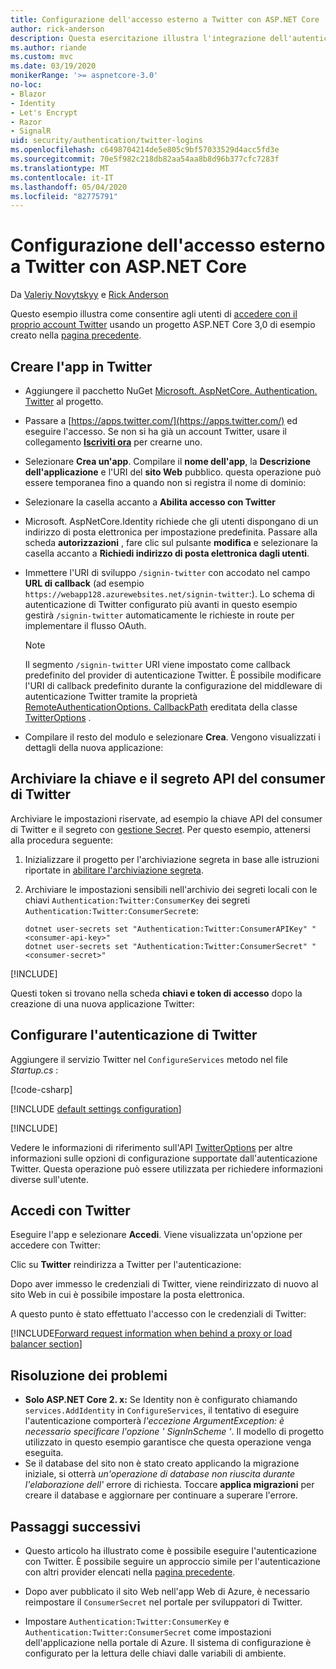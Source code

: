 ```yaml
---
title: Configurazione dell'accesso esterno a Twitter con ASP.NET Core
author: rick-anderson
description: Questa esercitazione illustra l'integrazione dell'autenticazione utente dell'account Twitter in un'app ASP.NET Core esistente.
ms.author: riande
ms.custom: mvc
ms.date: 03/19/2020
monikerRange: '>= aspnetcore-3.0'
no-loc:
- Blazor
- Identity
- Let's Encrypt
- Razor
- SignalR
uid: security/authentication/twitter-logins
ms.openlocfilehash: c6498704214de5e805c9bf57033529d4acc5fd3e
ms.sourcegitcommit: 70e5f982c218db82aa54aa8b8d96b377cfc7283f
ms.translationtype: MT
ms.contentlocale: it-IT
ms.lasthandoff: 05/04/2020
ms.locfileid: "82775791"
---
```

# <a name="twitter-external-sign-in-setup-with-aspnet-core"></a>Configurazione dell'accesso esterno a Twitter con ASP.NET Core

Da [Valeriy Novytskyy](https://github.com/01binary) e [Rick Anderson](https://twitter.com/RickAndMSFT)

Questo esempio illustra come consentire agli utenti di [accedere con il proprio account Twitter](https://dev.twitter.com/web/sign-in/desktop-browser) usando un progetto ASP.NET Core 3,0 di esempio creato nella [pagina precedente](xref:security/authentication/social/index).

## <a name="create-the-app-in-twitter"></a>Creare l'app in Twitter

* Aggiungere il pacchetto NuGet [Microsoft. AspNetCore. Authentication. Twitter](https://www.nuget.org/packages/Microsoft.AspNetCore.Authentication.Twitter/3.0.0) al progetto.

* Passare a [https://apps.twitter.com/](https://apps.twitter.com/) ed eseguire l'accesso. Se non si ha già un account Twitter, usare il collegamento **[Iscriviti ora](https://twitter.com/signup)** per crearne uno.

* Selezionare **Crea un'app**. Compilare il **nome dell'app**, la **Descrizione dell'applicazione** e l'URI del **sito Web** pubblico. questa operazione può essere temporanea fino a quando non si registra il nome di dominio:

* Selezionare la casella accanto a **Abilita accesso con Twitter**

* Microsoft. AspNetCore.Identity richiede che gli utenti dispongano di un indirizzo di posta elettronica per impostazione predefinita. Passare alla scheda **autorizzazioni** , fare clic sul pulsante **modifica** e selezionare la casella accanto a **Richiedi indirizzo di posta elettronica dagli utenti**.

* Immettere l'URI di sviluppo `/signin-twitter` con accodato nel campo **URL di callback** (ad esempio `https://webapp128.azurewebsites.net/signin-twitter`:). Lo schema di autenticazione di Twitter configurato più avanti in questo esempio gestirà `/signin-twitter` automaticamente le richieste in route per implementare il flusso OAuth.

  > [!NOTE]
  > Il segmento `/signin-twitter` URI viene impostato come callback predefinito del provider di autenticazione Twitter. È possibile modificare l'URI di callback predefinito durante la configurazione del middleware di autenticazione Twitter tramite la proprietà [RemoteAuthenticationOptions. CallbackPath](/dotnet/api/microsoft.aspnetcore.authentication.remoteauthenticationoptions.callbackpath) ereditata della classe [TwitterOptions](/dotnet/api/microsoft.aspnetcore.authentication.twitter.twitteroptions) .

* Compilare il resto del modulo e selezionare **Crea**. Vengono visualizzati i dettagli della nuova applicazione:

## <a name="store-the-twitter-consumer-api-key-and-secret"></a>Archiviare la chiave e il segreto API del consumer di Twitter

Archiviare le impostazioni riservate, ad esempio la chiave API del consumer di Twitter e il segreto con [gestione Secret](xref:security/app-secrets). Per questo esempio, attenersi alla procedura seguente:

1. Inizializzare il progetto per l'archiviazione segreta in base alle istruzioni riportate in [abilitare l'archiviazione segreta](xref:security/app-secrets#enable-secret-storage).
1. Archiviare le impostazioni sensibili nell'archivio dei segreti locali con le chiavi `Authentication:Twitter:ConsumerKey` dei segreti `Authentication:Twitter:ConsumerSecret`e:

    ```dotnetcli
    dotnet user-secrets set "Authentication:Twitter:ConsumerAPIKey" "<consumer-api-key>"
    dotnet user-secrets set "Authentication:Twitter:ConsumerSecret" "<consumer-secret>"
    ```

[!INCLUDE[](~/includes/environmentVarableColon.md)]

Questi token si trovano nella scheda **chiavi e token di accesso** dopo la creazione di una nuova applicazione Twitter:

## <a name="configure-twitter-authentication"></a>Configurare l'autenticazione di Twitter

Aggiungere il servizio Twitter nel `ConfigureServices` metodo nel file *Startup.cs* :

[!code-csharp[](~/security/authentication/social/social-code/3.x/StartupTwitter3x.cs?name=snippet&highlight=10-15)]

[!INCLUDE [default settings configuration](includes/default-settings.md)]

[!INCLUDE[](includes/chain-auth-providers.md)]

Vedere le informazioni di riferimento sull'API [TwitterOptions](/dotnet/api/microsoft.aspnetcore.builder.twitteroptions) per altre informazioni sulle opzioni di configurazione supportate dall'autenticazione Twitter. Questa operazione può essere utilizzata per richiedere informazioni diverse sull'utente.

## <a name="sign-in-with-twitter"></a>Accedi con Twitter

Eseguire l'app e selezionare **Accedi**. Viene visualizzata un'opzione per accedere con Twitter:

Clic su **Twitter** reindirizza a Twitter per l'autenticazione:

Dopo aver immesso le credenziali di Twitter, viene reindirizzato di nuovo al sito Web in cui è possibile impostare la posta elettronica.

A questo punto è stato effettuato l'accesso con le credenziali di Twitter:

[!INCLUDE[Forward request information when behind a proxy or load balancer section](includes/forwarded-headers-middleware.md)]

<!-- 
### React to cancel Authorize External sign-in
Twitter doesn't support AccessDeniedPath
Rather in the twitter setup, you can provide an External sign-in homepage. The external sign-in homepage doesn't support localhost. Tested with https://cors3.azurewebsites.net/ and that works.
-->

## <a name="troubleshooting"></a>Risoluzione dei problemi

* **Solo ASP.NET Core 2. x:** Se Identity non è configurato chiamando `services.AddIdentity` in `ConfigureServices`, il tentativo di eseguire l'autenticazione comporterà *l'eccezione ArgumentException: è necessario specificare l'opzione ' SignInScheme '*. Il modello di progetto utilizzato in questo esempio garantisce che questa operazione venga eseguita.
* Se il database del sito non è stato creato applicando la migrazione iniziale, si otterrà *un'operazione di database non riuscita durante l'elaborazione dell'* errore di richiesta. Toccare **applica migrazioni** per creare il database e aggiornare per continuare a superare l'errore.

## <a name="next-steps"></a>Passaggi successivi

* Questo articolo ha illustrato come è possibile eseguire l'autenticazione con Twitter. È possibile seguire un approccio simile per l'autenticazione con altri provider elencati nella [pagina precedente](xref:security/authentication/social/index).

* Dopo aver pubblicato il sito Web nell'app Web di Azure, è necessario reimpostare il `ConsumerSecret` nel portale per sviluppatori di Twitter.

* Impostare `Authentication:Twitter:ConsumerKey` e `Authentication:Twitter:ConsumerSecret` come impostazioni dell'applicazione nella portale di Azure. Il sistema di configurazione è configurato per la lettura delle chiavi dalle variabili di ambiente.

